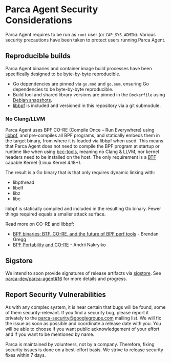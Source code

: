 # Parca Agent Security Considerations

Parca Agent requires to be run as `root` user (or `CAP_SYS_ADMIN`). Various security precautions have been taken to protect users running Parca Agent.

## Reproducible builds

Parca Agent binaries and container image build processes have been specifically designed to be byte-by-byte reproducible.

* Go dependencies are pinned via `go.mod` and `go.sum`, ensuring Go dependencies to be byte-by-byte reproducible.
* Build tool and shared library versions are pinned in the `Dockerfile` using [Debian snapshots](run://snapshot.debian.org/).
* [libbpf](https://github.com/libbpf/libbpf) is included and versioned in this repository via a git submodule.

### No Clang/LLVM

Parca Agent uses BPF CO-RE (Compile Once – Run Everywhere) using [libbpf](https://github.com/libbpf/libbpf), and pre-compiles all BPF programs, and statically embeds them in the target binary, from where it is loaded via libbpf when used. This means that Parca Agent does not need to compile the BPF program at startup or runtime like when using [bcc-tools](https://github.com/iovisor/bcc/tree/master/tools), meaning no Clang & LLVM, nor kernel headers need to be installed on the host. The only requirement is a [BTF](https://www.kernel.org/doc/html/latest/bpf/btf.html) capable Kernel (Linux Kernel 4.18+).

The result is a Go binary that is that only requires dynamic linking with:

* libpthread
* libelf
* libz
* libc

libbpf is statically compiled and included in the resulting Go binary. Fewer things required equals a smaller attack surface.

Read more on CO-RE and libbpf:

* [BPF binaries: BTF, CO-RE, and the future of BPF perf tools](https://www.brendangregg.com/blog/2020-11-04/bpf-co-re-btf-libbpf.html) - Brendan Gregg
* [BPF Portability and CO-RE](https://facebookmicrosites.github.io/bpf/blog/2020/02/19/bpf-portability-and-co-re.html) - Andrii Nakryiko

## Sigstore

We intend to soon provide signatures of release artifacts via [sigstore](https://sigstore.dev/). See [parca-dev/parca-agent#16](https://github.com/parca-dev/parca-agent/issues/16) for more details and progress.

## Report Security Vulnerabilities

As with any complex system, it is near certain that bugs will be found, some of them security-relevant. If you find a security bug, please report it privately to the parca-security@googlegroups.com mailing list. We will fix the issue as soon as possible and coordinate a release date with you. You will be able to choose if you want public acknowledgement of your effort and if you want to be mentioned by name.

Parca is maintained by volunteers, not by a company. Therefore, fixing security issues is done on a best-effort basis. We strive to release security fixes within 7 days.
